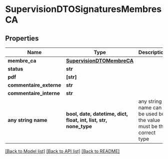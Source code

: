 # SupervisionDTOSignaturesMembresCA


## Properties
Name | Type | Description | Notes
------------ | ------------- | ------------- | -------------
**membre_ca** | [**SupervisionDTOMembreCA**](SupervisionDTOMembreCA.md) |  | 
**status** | **str** |  | 
**pdf** | **[str]** |  | 
**commentaire_externe** | **str** |  | [optional] 
**commentaire_interne** | **str** |  | [optional] 
**any string name** | **bool, date, datetime, dict, float, int, list, str, none_type** | any string name can be used but the value must be the correct type | [optional]

[[Back to Model list]](../README.md#documentation-for-models) [[Back to API list]](../README.md#documentation-for-api-endpoints) [[Back to README]](../README.md)


